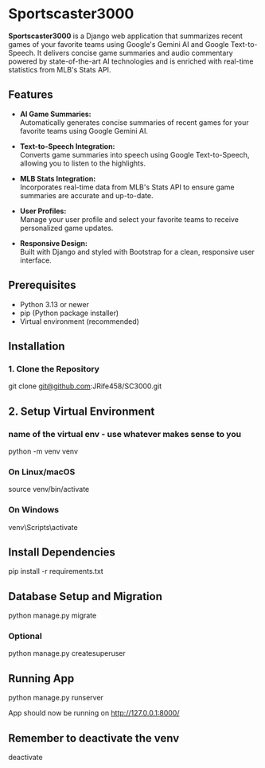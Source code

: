 # Sportscaster3000

**Sportscaster3000** is a Django web application that summarizes recent games of your favorite teams using Google's Gemini AI and Google Text-to-Speech. It delivers concise game summaries and audio commentary powered by state-of-the-art AI technologies and is enriched with real-time statistics from MLB's Stats API.

## Features

- **AI Game Summaries:**  
  Automatically generates concise summaries of recent games for your favorite teams using Google Gemini AI.

- **Text-to-Speech Integration:**  
  Converts game summaries into speech using Google Text-to-Speech, allowing you to listen to the highlights.

- **MLB Stats Integration:**  
  Incorporates real-time data from MLB's Stats API to ensure game summaries are accurate and up-to-date.

- **User Profiles:**  
  Manage your user profile and select your favorite teams to receive personalized game updates.

- **Responsive Design:**  
  Built with Django and styled with Bootstrap for a clean, responsive user interface.

## Prerequisites

- Python 3.13 or newer
- pip (Python package installer)
- Virtual environment (recommended)

## Installation

### 1. Clone the Repository

git clone git@github.com:JRife458/SC3000.git

## 2. Setup Virtual Environment

### name of the virtual env - use whatever makes sense to you

python -m venv venv

### On Linux/macOS

source venv/bin/activate

### On Windows

venv\Scripts\activate

## Install Dependencies

pip install -r requirements.txt

## Database Setup and Migration

python manage.py migrate

### Optional

python manage.py createsuperuser

## Running App

python manage.py runserver

App should now be running on http://127.0.0.1:8000/

## Remember to deactivate the venv

deactivate
